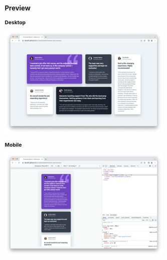 ## Preview

### Desktop
![desktop](/testimonials-grid-section/images/preview-1.png)

### Mobile
![mobile](/testimonials-grid-section/images/preview-2.png)
